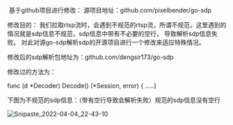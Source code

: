 ​
基于github项目进行修改：
源项目地址：github.com/pixelbender/go-sdp

修改目的：
我们拉取rtsp流时，会遇到不规范的rtsp流，所谓不规范，这里遇到的情况就是sdp信息不规范，sdp信息中带有不必要的空行，
导致解析sdp信息失败。
对此对源go-sdp解析sdp的开源项目进行一个修改来适应特殊情况。

修改后的sdp解析包地址为：github.com/dengsir173/go-sdp


修改过的方法为：

func (d *Decoder) Decode() (*Session, error) { .....}

下图为不规范的sdp信息：（带有空行导致会解析失败）规范的sdp信息没有空行

![Snipaste_2022-04-04_22-43-10](https://user-images.githubusercontent.com/64079142/161570643-407b181f-e607-407d-be75-175631575bb3.png)
